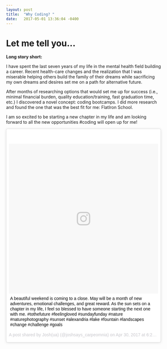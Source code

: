 ```yaml
---
layout: post
title:  "Why Coding? "
date:   2017-05-01 13:36:04 -0400
---
```


# Let me tell you...
**Long story short:**

I have spent the last seven years of my life in the mental health field building a career. Recent health-care changes and the realization that I was miserable helping others build the family of their dreams while sacrificing my own dreams and desires set me on a path for alternative future. 

After months of researching options that would set me up for success (i.e., minimal financial burden, quality education/training, fast graduation time, etc.) I discovered a novel concept: coding bootcamps. I did more research and found the one that was the best fit for me: FlatIron School. 

I am so excited to be starting a new chapter in my life and am looking forward to all the new opportunities #coding will open up for me!
<blockquote class="instagram-media" data-instgrm-captioned data-instgrm-version="7" style=" background:#FFF; border:0; border-radius:3px; box-shadow:0 0 1px 0 rgba(0,0,0,0.5),0 1px 10px 0 rgba(0,0,0,0.15); margin: 1px; max-width:658px; padding:0; width:99.375%; width:-webkit-calc(100% - 2px); width:calc(100% - 2px);"><div style="padding:8px;"> <div style=" background:#F8F8F8; line-height:0; margin-top:40px; padding:50% 0; text-align:center; width:100%;"> <div style=" background:url(data:image/png;base64,iVBORw0KGgoAAAANSUhEUgAAACwAAAAsCAMAAAApWqozAAAABGdBTUEAALGPC/xhBQAAAAFzUkdCAK7OHOkAAAAMUExURczMzPf399fX1+bm5mzY9AMAAADiSURBVDjLvZXbEsMgCES5/P8/t9FuRVCRmU73JWlzosgSIIZURCjo/ad+EQJJB4Hv8BFt+IDpQoCx1wjOSBFhh2XssxEIYn3ulI/6MNReE07UIWJEv8UEOWDS88LY97kqyTliJKKtuYBbruAyVh5wOHiXmpi5we58Ek028czwyuQdLKPG1Bkb4NnM+VeAnfHqn1k4+GPT6uGQcvu2h2OVuIf/gWUFyy8OWEpdyZSa3aVCqpVoVvzZZ2VTnn2wU8qzVjDDetO90GSy9mVLqtgYSy231MxrY6I2gGqjrTY0L8fxCxfCBbhWrsYYAAAAAElFTkSuQmCC); display:block; height:44px; margin:0 auto -44px; position:relative; top:-22px; width:44px;"></div></div> <p style=" margin:8px 0 0 0; padding:0 4px;"> <a href="https://www.instagram.com/p/BTh_jPBAmnL/" style=" color:#000; font-family:Arial,sans-serif; font-size:14px; font-style:normal; font-weight:normal; line-height:17px; text-decoration:none; word-wrap:break-word;" target="_blank">A beautiful weekend is coming to a close. May will be a month of new adventures, emotional challenges, and great reward. As the sun sets on a chapter in my life, I feel so blessed to have someone starting the next one with me. #tothefuture #feelingloved #sundayfunday #nature #naturephotography #sunset #alexandria #lake #fountain #landscapes #change #challenge #goals</a></p> <p style=" color:#c9c8cd; font-family:Arial,sans-serif; font-size:14px; line-height:17px; margin-bottom:0; margin-top:8px; overflow:hidden; padding:8px 0 7px; text-align:center; text-overflow:ellipsis; white-space:nowrap;">A post shared by Josh(ua) (@joshsays_carpeomnia) on <time style=" font-family:Arial,sans-serif; font-size:14px; line-height:17px;" datetime="2017-05-01T01:22:59+00:00">Apr 30, 2017 at 6:22pm PDT</time></p></div></blockquote>
<script async defer src="//platform.instagram.com/en_US/embeds.js"></script>
